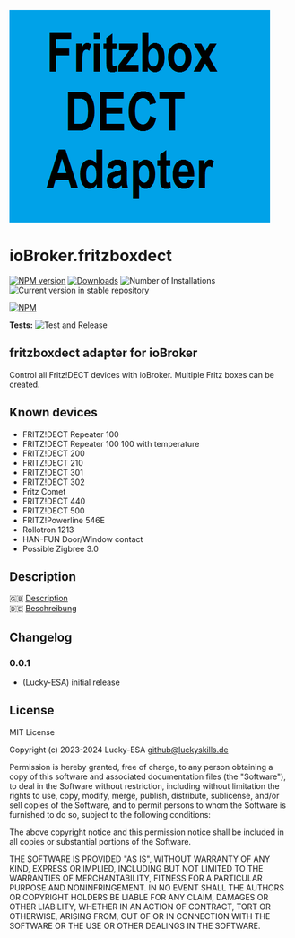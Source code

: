 ![Logo](admin/fritzboxdect.png)

# ioBroker.fritzboxdect

[![NPM version](https://img.shields.io/npm/v/iobroker.fritzboxdect.svg)](https://www.npmjs.com/package/iobroker.fritzboxdect)
[![Downloads](https://img.shields.io/npm/dm/iobroker.fritzboxdect.svg)](https://www.npmjs.com/package/iobroker.fritzboxdect)
![Number of Installations](https://iobroker.live/badges/fritzboxdect-installed.svg)
![Current version in stable repository](https://iobroker.live/badges/fritzboxdect-stable.svg)

[![NPM](https://nodei.co/npm/iobroker.fritzboxdect.png?downloads=true)](https://nodei.co/npm/iobroker.fritzboxdect/)

**Tests:** ![Test and Release](https://github.com/Lucky-ESA/ioBroker.fritzboxdect/workflows/Test%20and%20Release/badge.svg)

## fritzboxdect adapter for ioBroker

Control all Fritz!DECT devices with ioBroker. Multiple Fritz boxes can be created.

## Known devices

-   FRITZ!DECT Repeater 100
-   FRITZ!DECT Repeater 100 100 with temperature
-   FRITZ!DECT 200
-   FRITZ!DECT 210
-   FRITZ!DECT 301
-   FRITZ!DECT 302
-   Fritz Comet
-   FRITZ!DECT 440
-   FRITZ!DECT 500
-   FRITZ!Powerline 546E
-   Rollotron 1213
-   HAN-FUN Door/Window contact
-   Possible Zigbree 3.0

## Description

🇬🇧 [Description](/docs/en/README.md)</br>
🇩🇪 [Beschreibung](/docs/de/README.md)

<!--
    Placeholder for the next version (at the beginning of the line):
    ### **WORK IN PROGRESS**
-->

## Changelog

### 0.0.1

-   (Lucky-ESA) initial release

## License

MIT License

Copyright (c) 2023-2024 Lucky-ESA <github@luckyskills.de>

Permission is hereby granted, free of charge, to any person obtaining a copy
of this software and associated documentation files (the "Software"), to deal
in the Software without restriction, including without limitation the rights
to use, copy, modify, merge, publish, distribute, sublicense, and/or sell
copies of the Software, and to permit persons to whom the Software is
furnished to do so, subject to the following conditions:

The above copyright notice and this permission notice shall be included in all
copies or substantial portions of the Software.

THE SOFTWARE IS PROVIDED "AS IS", WITHOUT WARRANTY OF ANY KIND, EXPRESS OR
IMPLIED, INCLUDING BUT NOT LIMITED TO THE WARRANTIES OF MERCHANTABILITY,
FITNESS FOR A PARTICULAR PURPOSE AND NONINFRINGEMENT. IN NO EVENT SHALL THE
AUTHORS OR COPYRIGHT HOLDERS BE LIABLE FOR ANY CLAIM, DAMAGES OR OTHER
LIABILITY, WHETHER IN AN ACTION OF CONTRACT, TORT OR OTHERWISE, ARISING FROM,
OUT OF OR IN CONNECTION WITH THE SOFTWARE OR THE USE OR OTHER DEALINGS IN THE
SOFTWARE.
